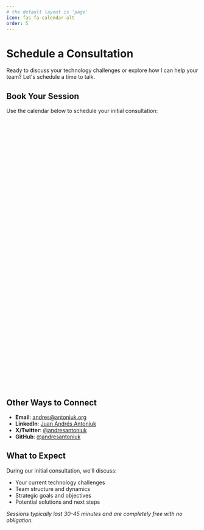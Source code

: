 ```yaml
---
# the default layout is 'page'
icon: fas fa-calendar-alt
order: 5
---
```


# Schedule a Consultation

Ready to discuss your technology challenges or explore how I can help your team? Let's schedule a time to talk.

## Book Your Session

Use the calendar below to schedule your initial consultation:

<div class="calendly-embed-container">
  <!-- Calendly inline widget begin -->
  <div class="calendly-inline-widget" 
       data-url="https://calendly.com/antoniuk/initial-consultancy-contact" 
       style="min-width:320px;height:700px;"></div>
  <script type="text/javascript" src="https://assets.calendly.com/assets/external/widget.js" async></script>
  <!-- Calendly inline widget end -->
</div>

## Other Ways to Connect

- **Email**: [andres@antoniuk.org](mailto:andres@antoniuk.org)
- **LinkedIn**: [Juan Andrés Antoniuk](https://www.linkedin.com/in/andresantoniuk)
- **X/Twitter**: [@andresantoniuk](https://x.com/andresantoniuk)
- **GitHub**: [@andresantoniuk](https://github.com/andresantoniuk)

## What to Expect

During our initial consultation, we'll discuss:
- Your current technology challenges
- Team structure and dynamics
- Strategic goals and objectives
- Potential solutions and next steps

*Sessions typically last 30-45 minutes and are completely free with no obligation.*

